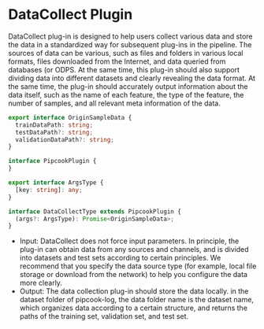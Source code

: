 # DataCollect  Plugin

DataCollect plug-in is designed to help users collect various data and store the data in a standardized way for subsequent plug-ins in the pipeline. The sources of data can be various, such as files and folders in various local formats, files downloaded from the Internet, and data queried from databases (or ODPS. At the same time, this plug-in should also support dividing data into different datasets and clearly revealing the data format. At the same time, the plug-in should accurately output information about the data itself, such as the name of each feature, the type of the feature, the number of samples, and all relevant meta information of the data.

```typescript
export interface OriginSampleData {
  trainDataPath: string;
  testDataPath?: string;
  validationDataPath?: string;
}

interface PipcookPlugin {
}

export interface ArgsType {
  [key: string]: any;
}

interface DataCollectType extends PipcookPlugin {
  (args?: ArgsType): Promise<OriginSampleData>; 
}
```

- Input: DataCollect does not force input parameters. In principle, the plug-in can obtain data from any sources and channels, and is divided into datasets and test sets according to certain principles. We recommend that you specify the data source type (for example, local file storage or download from the network) to help you configure the data more clearly.
- Output: The data collection plug-in should store the data locally. in the dataset folder of pipcook-log, the data folder name is the dataset name, which organizes data according to a certain structure, and returns the paths of the training set, validation set, and test set.
